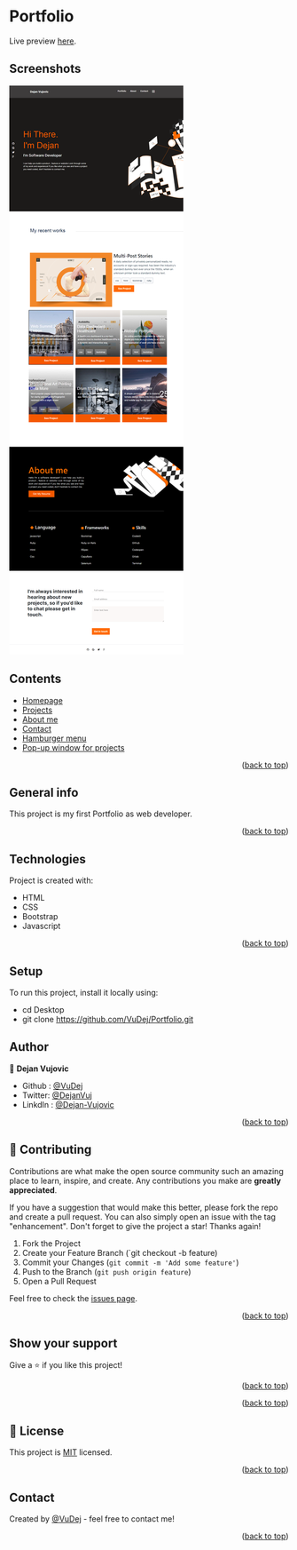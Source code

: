 # Portfolio

Live preview [here](https://vudej.github.io/Portfolio/). 

## Screenshots
![Example screenshot](img/screenshot.png)

## Contents
* [Homepage](#homepage)
* [Projects](#projects)
* [About me](#about)
* [Contact](#contact)
* [Hamburger menu](#mobile)
* [Pop-up window for projects](#projects)

<p align="right">(<a href="#top">back to top</a>)</p>

## General info
This project is my first Portfolio as web developer.

<p align="right">(<a href="#top">back to top</a>)</p>
	
## Technologies
Project is created with:
* HTML
* CSS
* Bootstrap
* Javascript

<p align="right">(<a href="#top">back to top</a>)</p>
	
## Setup
To run this project, install it locally using:
* cd Desktop
* git clone https://github.com/VuDej/Portfolio.git

## Author

👤 **Dejan Vujovic**

- Github : [@VuDej](https://github.com/VuDej)
- Twitter: [@DejanVuj](https://twitter.com/DejanVuj)
- LinkdIn : [@Dejan-Vujovic](https://www.linkedin.com/in/dejan-vujovic-5a0672225/)

<p align="right">(<a href="#top">back to top</a>)</p>


## 🤝 Contributing

Contributions are what make the open source community such an amazing place to learn, inspire, and create. Any contributions you make are **greatly appreciated**.

If you have a suggestion that would make this better, please fork the repo and create a pull request. You can also simply open an issue with the tag "enhancement".
Don't forget to give the project a star! Thanks again!

1. Fork the Project
2. Create your Feature Branch (`git checkout -b feature)
3. Commit your Changes (`git commit -m 'Add some feature'`)
4. Push to the Branch (`git push origin feature`)
5. Open a Pull Request

Feel free to check the [issues page](https://github.com/VuDej/Responsive-Web-Design/issues/6).

<p align="right">(<a href="#top">back to top</a>)</p>

## Show your support

Give a ⭐️ if you like this project!

<p align="right">(<a href="#top">back to top</a>)</p>

<p align="right">(<a href="#top">back to top</a>)</p>

## 📝 License

This project is [MIT](LICENSE) licensed.

<p align="right">(<a href="#top">back to top</a>)</p>

## Contact
Created by [@VuDej](https://github.com/VuDej) - feel free to contact me!

<p align="right">(<a href="#top">back to top</a>)</p>


